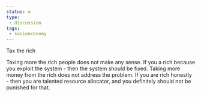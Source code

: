 ```yaml
---
status: ⚙️
type: 
 - discussion
tags:
 - socioeconomy
---
```


Tax the rich

Taxing more the rich people does not make any sense.
If you a rich because you exploit the system - then the system should be fixed. Taking more money from the rich does not address the problem.
If you are rich honestly - then you are talented resource allocator, and you definitely should not be punished for that.